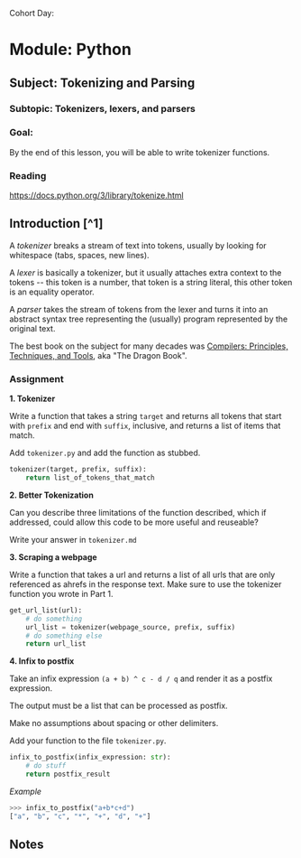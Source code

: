 Cohort Day:

# Module: Python

## Subject: Tokenizing and Parsing

### Subtopic: Tokenizers, lexers, and parsers

### Goal:
By the end of this lesson, you will be able to write tokenizer functions.

### Reading
https://docs.python.org/3/library/tokenize.html

## Introduction [^1]

A _tokenizer_ breaks a stream of text into tokens, usually by looking for whitespace (tabs, spaces, new lines).

A _lexer_ is basically a tokenizer, but it usually attaches extra context to the tokens -- this token is a number, that token is a string literal, this other token is an equality operator.

A _parser_ takes the stream of tokens from the lexer and turns it into an abstract syntax tree representing the (usually) program represented by the original text.

The best book on the subject for many decades was [Compilers: Principles, Techniques, and Tools](https://www.amazon.in/dp/0321486811/), aka "The Dragon Book".

### Assignment

**1. Tokenizer**

Write a function that takes a string `target` and returns all tokens that start with `prefix` and end with `suffix`, inclusive, and returns a list of
items that match.

Add `tokenizer.py` and add the function as stubbed.

```python
tokenizer(target, prefix, suffix):
    return list_of_tokens_that_match
```

**2. Better Tokenization**

Can you describe three limitations of the function described, which if addressed, could allow this code to be more useful and reuseable?

Write your answer in `tokenizer.md`

**3. Scraping a webpage**

Write a function that takes a url and returns a list of all urls that are only referenced as ahrefs in the response text. Make sure to use the tokenizer function you wrote in Part 1.

```python
get_url_list(url):
    # do something
    url_list = tokenizer(webpage_source, prefix, suffix)
    # do something else
    return url_list
```

**4. Infix to postfix**

Take an infix expression `(a + b) ^ c - d / q` and render it as a postfix expression. 

The output must be a list that can be processed as postfix.

Make no assumptions about spacing or other delimiters.

Add your function to the file `tokenizer.py`.

```python
infix_to_postfix(infix_expression: str):
    # do stuff
    return postfix_result
```

*Example*

```python
>>> infix_to_postfix("a+b*c+d")
["a", "b", "c", "*", "+", "d", "+"]
```

## Notes

